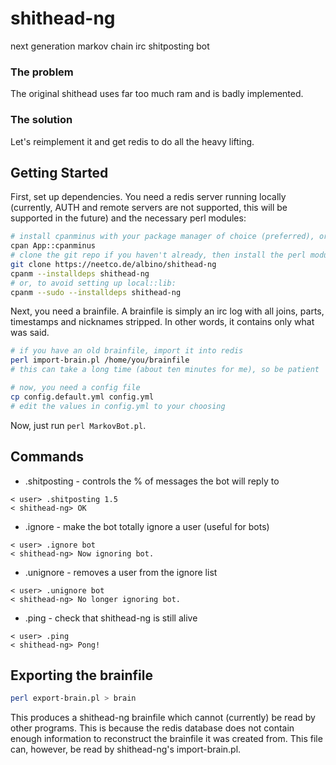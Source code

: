 # shithead-ng

next generation markov chain irc shitposting bot

### The problem
The original shithead uses far too much ram and is badly implemented.

### The solution
Let's reimplement it and get redis to do all the heavy lifting.

## Getting Started
First, set up dependencies. You need a redis server running locally (currently, AUTH and remote servers are not supported, this will be supported in the future) and the necessary perl modules:

```bash
# install cpanminus with your package manager of choice (preferred), or install it through cpan:
cpan App::cpanminus
# clone the git repo if you haven't already, then install the perl modules
git clone https://neetco.de/albino/shithead-ng
cpanm --installdeps shithead-ng
# or, to avoid setting up local::lib:
cpanm --sudo --installdeps shithead-ng
```

Next, you need a brainfile. A brainfile is simply an irc log with all joins, parts, timestamps and nicknames stripped. In other words, it contains only what was said.

```bash
# if you have an old brainfile, import it into redis
perl import-brain.pl /home/you/brainfile
# this can take a long time (about ten minutes for me), so be patient
```

```bash
# now, you need a config file
cp config.default.yml config.yml
# edit the values in config.yml to your choosing
```

Now, just run `perl MarkovBot.pl`.

## Commands

* .shitposting - controls the % of messages the bot will reply to
```
< user> .shitposting 1.5
< shithead-ng> OK
```

* .ignore - make the bot totally ignore a user (useful for bots)
```
< user> .ignore bot
< shithead-ng> Now ignoring bot.
```

* .unignore - removes a user from the ignore list
```
< user> .unignore bot
< shithead-ng> No longer ignoring bot.
```

* .ping - check that shithead-ng is still alive
```
< user> .ping
< shithead-ng> Pong!
```

## Exporting the brainfile

```bash
perl export-brain.pl > brain
```

This produces a shithead-ng brainfile which cannot (currently) be read by other programs. This is because the redis database does not contain enough information to reconstruct the brainfile it was created from. This file can, however, be read by shithead-ng's import-brain.pl.
